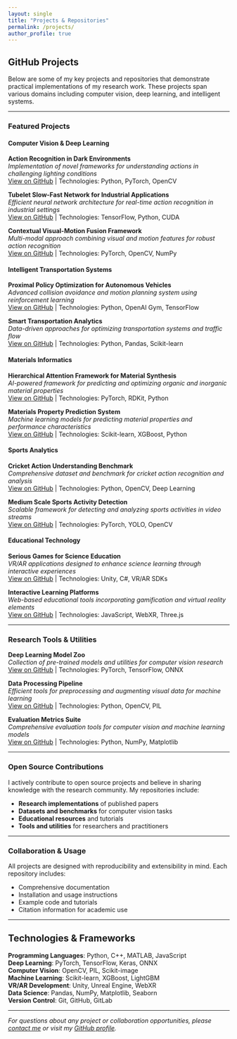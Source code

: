 ```yaml
---
layout: single
title: "Projects & Repositories"
permalink: /projects/
author_profile: true
---
```


## GitHub Projects

Below are some of my key projects and repositories that demonstrate practical implementations of my research work. These projects span various domains including computer vision, deep learning, and intelligent systems.

---

### Featured Projects

#### Computer Vision & Deep Learning

**Action Recognition in Dark Environments**  
*Implementation of novel frameworks for understanding actions in challenging lighting conditions*  
[View on GitHub](https://github.com/munsif200) | Technologies: Python, PyTorch, OpenCV

**Tubelet Slow-Fast Network for Industrial Applications**  
*Efficient neural network architecture for real-time action recognition in industrial settings*  
[View on GitHub](https://github.com/munsif200) | Technologies: TensorFlow, Python, CUDA

**Contextual Visual-Motion Fusion Framework**  
*Multi-modal approach combining visual and motion features for robust action recognition*  
[View on GitHub](https://github.com/munsif200) | Technologies: PyTorch, OpenCV, NumPy

#### Intelligent Transportation Systems

**Proximal Policy Optimization for Autonomous Vehicles**  
*Advanced collision avoidance and motion planning system using reinforcement learning*  
[View on GitHub](https://github.com/munsif200) | Technologies: Python, OpenAI Gym, TensorFlow

**Smart Transportation Analytics**  
*Data-driven approaches for optimizing transportation systems and traffic flow*  
[View on GitHub](https://github.com/munsif200) | Technologies: Python, Pandas, Scikit-learn

#### Materials Informatics

**Hierarchical Attention Framework for Material Synthesis**  
*AI-powered framework for predicting and optimizing organic and inorganic material properties*  
[View on GitHub](https://github.com/munsif200) | Technologies: PyTorch, RDKit, Python

**Materials Property Prediction System**  
*Machine learning models for predicting material properties and performance characteristics*  
[View on GitHub](https://github.com/munsif200) | Technologies: Scikit-learn, XGBoost, Python

#### Sports Analytics

**Cricket Action Understanding Benchmark**  
*Comprehensive dataset and benchmark for cricket action recognition and analysis*  
[View on GitHub](https://github.com/munsif200) | Technologies: Python, OpenCV, Deep Learning

**Medium Scale Sports Activity Detection**  
*Scalable framework for detecting and analyzing sports activities in video streams*  
[View on GitHub](https://github.com/munsif200) | Technologies: PyTorch, YOLO, OpenCV

#### Educational Technology

**Serious Games for Science Education**  
*VR/AR applications designed to enhance science learning through interactive experiences*  
[View on GitHub](https://github.com/munsif200) | Technologies: Unity, C#, VR/AR SDKs

**Interactive Learning Platforms**  
*Web-based educational tools incorporating gamification and virtual reality elements*  
[View on GitHub](https://github.com/munsif200) | Technologies: JavaScript, WebXR, Three.js

---

### Research Tools & Utilities

**Deep Learning Model Zoo**  
*Collection of pre-trained models and utilities for computer vision research*  
[View on GitHub](https://github.com/munsif200) | Technologies: PyTorch, TensorFlow, ONNX

**Data Processing Pipeline**  
*Efficient tools for preprocessing and augmenting visual data for machine learning*  
[View on GitHub](https://github.com/munsif200) | Technologies: Python, OpenCV, PIL

**Evaluation Metrics Suite**  
*Comprehensive evaluation tools for computer vision and machine learning models*  
[View on GitHub](https://github.com/munsif200) | Technologies: Python, NumPy, Matplotlib

---

### Open Source Contributions

I actively contribute to open source projects and believe in sharing knowledge with the research community. My repositories include:

- **Research implementations** of published papers
- **Datasets and benchmarks** for computer vision tasks
- **Educational resources** and tutorials
- **Tools and utilities** for researchers and practitioners

---

### Collaboration & Usage

All projects are designed with reproducibility and extensibility in mind. Each repository includes:

- Comprehensive documentation
- Installation and usage instructions
- Example code and tutorials
- Citation information for academic use

---

## Technologies & Frameworks

**Programming Languages**: Python, C++, MATLAB, JavaScript  
**Deep Learning**: PyTorch, TensorFlow, Keras, ONNX  
**Computer Vision**: OpenCV, PIL, Scikit-image  
**Machine Learning**: Scikit-learn, XGBoost, LightGBM  
**VR/AR Development**: Unity, Unreal Engine, WebXR  
**Data Science**: Pandas, NumPy, Matplotlib, Seaborn  
**Version Control**: Git, GitHub, GitLab  

---

*For questions about any project or collaboration opportunities, please [contact me](mailto:munsif3797@gmail.com) or visit my [GitHub profile](https://github.com/munsif200).*